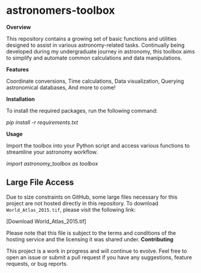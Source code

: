 # astronomers-toolbox
**Overview**

This repository contains a growing set of basic functions and utilities designed to assist in various astronomy-related tasks. Continually being developed during my undergraduate journey in astronomy, this toolbox aims to simplify and automate common calculations and data manipulations.

**Features**

Coordinate conversions,
Time calculations,
Data visualization,
Querying astronomical databases,
And more to come!

**Installation**

To install the required packages, run the following command:

_pip install -r requirements.txt_

**Usage**

Import the toolbox into your Python script and access various functions to streamline your astronomy workflow.

_import astronomy_toolbox as toolbox_

## Large File Access

Due to size constraints on GitHub, some large files necessary for this project are not hosted directly in this repository. To download `World_Atlas_2015.tif`, please visit the following link:

[Download World_Atlas_2015.tif]

Please note that this file is subject to the terms and conditions of the hosting service and the licensing it was shared under.
**Contributing**

This project is a work in progress and will continue to evolve. Feel free to open an issue or submit a pull request if you have any suggestions, feature requests, or bug reports.
